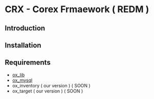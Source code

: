 # CRX - Corex Frmaework ( REDM )

## Introduction


## Installation


## Requirements
- [ox_lib](https://github.com/overextended/ox_inventory)
- [ox_mysql](https://github.com/overextended/oxmysql)
- ox_inventory ( our version ) ( SOON )
- ox_target ( our version ) ( SOON )
